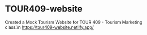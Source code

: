 # TOUR409-website
Created a Mock Tourism Website for TOUR 409 - Tourism Marketing class.\n
https://tour409-website.netlify.app/

